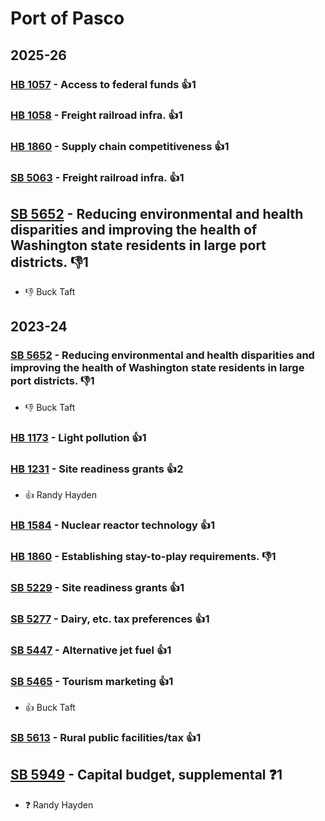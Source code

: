 # Port of Pasco
## 2025-26

### [HB 1057](/bill/2025-26/hb/1057/) - Access to federal funds 👍1  

### [HB 1058](/bill/2025-26/hb/1058/) - Freight railroad infra. 👍1  

### [HB 1860](/bill/2025-26/hb/1860/) - Supply chain competitiveness 👍1  

### [SB 5063](/bill/2025-26/sb/5063/) - Freight railroad infra. 👍1  

## [SB 5652](/bill/2025-26/sb/5652/) - Reducing environmental and health disparities and improving the health of Washington state residents in large port districts.  👎1 
* 👎 Buck Taft

## 2023-24

### [SB 5652](/bill/2023-24/sb/5652/) - Reducing environmental and health disparities and improving the health of Washington state residents in large port districts.  👎1 
* 👎 Buck Taft

### [HB 1173](/bill/2023-24/hb/1173/) - Light pollution 👍1  

### [HB 1231](/bill/2023-24/hb/1231/) - Site readiness grants 👍2  
* 👍 Randy Hayden

### [HB 1584](/bill/2023-24/hb/1584/) - Nuclear reactor technology 👍1  

### [HB 1860](/bill/2023-24/hb/1860/) - Establishing stay-to-play requirements.   👎1 

### [SB 5229](/bill/2023-24/sb/5229/) - Site readiness grants 👍1  

### [SB 5277](/bill/2023-24/sb/5277/) - Dairy, etc. tax preferences 👍1  

### [SB 5447](/bill/2023-24/sb/5447/) - Alternative jet fuel 👍1  

### [SB 5465](/bill/2023-24/sb/5465/) - Tourism marketing 👍1  
* 👍 Buck Taft

### [SB 5613](/bill/2023-24/sb/5613/) - Rural public facilities/tax 👍1  

## [SB 5949](/bill/2023-24/sb/5949/) - Capital budget, supplemental   ❓1
* ❓ Randy Hayden
